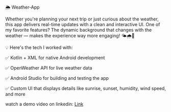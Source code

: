🌦 Weather-App

Whether you're planning your next trip or just curious about the weather, this app delivers real-time updates with a clean and interactive UI. One of my favorite features? The dynamic background that changes with the weather — makes the experience way more engaging! 🌤🌧🌙

💡 Here's the tech I worked with:

✅ Kotlin + XML for native Android development

✅ OpenWeather API for live weather data

✅ Android Studio for building and testing the app

✅ Custom UI that displays details like sunrise, sunset, humidity, wind speed, and more

watch a demo video on linkedin: [Link](https://www.linkedin.com/posts/abhinav-sharma-314319327_androiddevelopment-kotlin-openweatherapi-activity-7317849097044987904-YqX6?utm_source=share&utm_medium=member_desktop&rcm=ACoAAFJzY4ABokuOV1bS8C6y6y1n7ErKmfl6koU)
